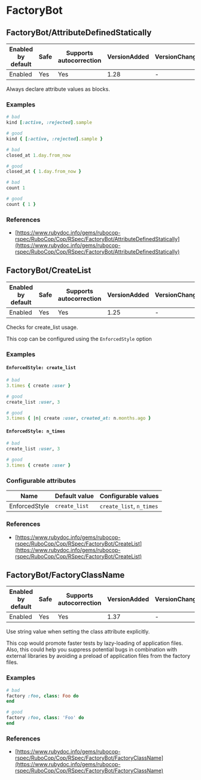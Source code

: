 # FactoryBot

## FactoryBot/AttributeDefinedStatically

Enabled by default | Safe | Supports autocorrection | VersionAdded | VersionChanged
--- | --- | --- | --- | ---
Enabled | Yes | Yes  | 1.28 | -

Always declare attribute values as blocks.

### Examples

```ruby
# bad
kind [:active, :rejected].sample

# good
kind { [:active, :rejected].sample }

# bad
closed_at 1.day.from_now

# good
closed_at { 1.day.from_now }

# bad
count 1

# good
count { 1 }
```

### References

* [https://www.rubydoc.info/gems/rubocop-rspec/RuboCop/Cop/RSpec/FactoryBot/AttributeDefinedStatically](https://www.rubydoc.info/gems/rubocop-rspec/RuboCop/Cop/RSpec/FactoryBot/AttributeDefinedStatically)

## FactoryBot/CreateList

Enabled by default | Safe | Supports autocorrection | VersionAdded | VersionChanged
--- | --- | --- | --- | ---
Enabled | Yes | Yes  | 1.25 | -

Checks for create_list usage.

This cop can be configured using the `EnforcedStyle` option

### Examples

#### `EnforcedStyle: create_list`

```ruby
# bad
3.times { create :user }

# good
create_list :user, 3

# good
3.times { |n| create :user, created_at: n.months.ago }
```
#### `EnforcedStyle: n_times`

```ruby
# bad
create_list :user, 3

# good
3.times { create :user }
```

### Configurable attributes

Name | Default value | Configurable values
--- | --- | ---
EnforcedStyle | `create_list` | `create_list`, `n_times`

### References

* [https://www.rubydoc.info/gems/rubocop-rspec/RuboCop/Cop/RSpec/FactoryBot/CreateList](https://www.rubydoc.info/gems/rubocop-rspec/RuboCop/Cop/RSpec/FactoryBot/CreateList)

## FactoryBot/FactoryClassName

Enabled by default | Safe | Supports autocorrection | VersionAdded | VersionChanged
--- | --- | --- | --- | ---
Enabled | Yes | Yes  | 1.37 | -

Use string value when setting the class attribute explicitly.

This cop would promote faster tests by lazy-loading of
application files. Also, this could help you suppress potential bugs
in combination with external libraries by avoiding a preload of
application files from the factory files.

### Examples

```ruby
# bad
factory :foo, class: Foo do
end

# good
factory :foo, class: 'Foo' do
end
```

### References

* [https://www.rubydoc.info/gems/rubocop-rspec/RuboCop/Cop/RSpec/FactoryBot/FactoryClassName](https://www.rubydoc.info/gems/rubocop-rspec/RuboCop/Cop/RSpec/FactoryBot/FactoryClassName)

